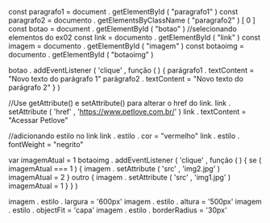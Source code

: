 const  paragrafo1  =  document . getElementById ( "paragrafo1" )
const  paragrafo2  =  documento . getElementsByClassName ( "paragrafo2" ) [ 0 ]
const  botao  =  document . getElementById ( "botao" )
//selecionando elementos do ex02
const  link  =  documento . getElementById ( "link" )
const  imagem  =  documento . getElementById ( "imagem" )
const  botaoimg  =  documento . getElementById ( "botaoimg" )

botao . addEventListener ( 'clique' ,  função ( ) {
    parágrafo1 . textContent  =  "Novo texto do parágrafo 1"
    parágrafo2 . textContent  =  "Novo texto do parágrafo 2"
} )

//Use getAttribute() e setAttribute() para alterar o href do link.
link . setAttribute ( 'href' ,  'https://www.petlove.com.br/' )
link . textContent  =  "Acessar Petlove"

//adicionando estilo no link
link . estilo . cor  =  "vermelho"
link . estilo . fontWeight  =  "negrito"

var  imagemAtual  =  1
botaoimg . addEventListener ( 'clique' ,  função ( ) {
    se ( imagemAtual  ===  1 ) {
        imagem . setAttribute ( 'src' ,  'img2.jpg' )
        imagemAtual  =  2
    } outro {
        imagem . setAttribute ( 'src' ,  'img1.jpg' )
        imagemAtual  =  1
    }
} )

imagem . estilo . largura  =  '600px'
imagem . estilo . altura  =  '500px'
imagem . estilo . objectFit  =  'capa'
imagem . estilo . borderRadius  =  '30px'
